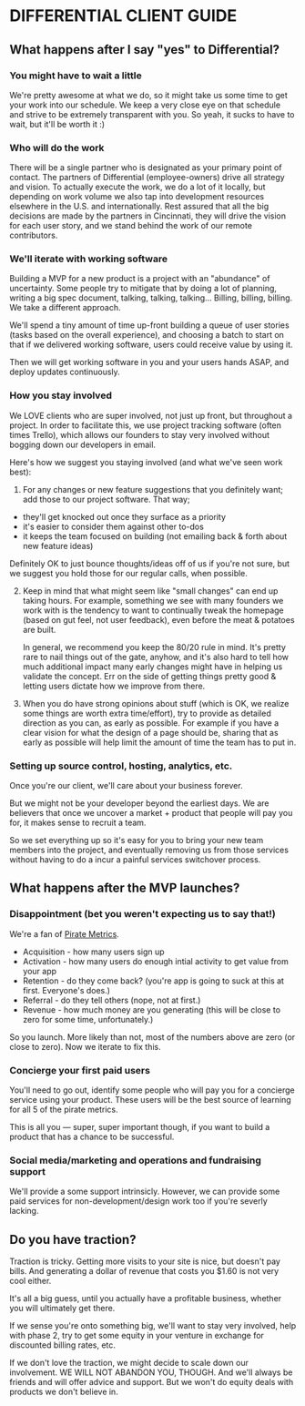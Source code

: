 # DIFFERENTIAL CLIENT GUIDE

## What happens after I say "yes" to Differential?

### You might have to wait a little

We're pretty awesome at what we do, so it might take us some time to
get your work into our schedule. We keep a very close eye on that schedule and strive to be extremely transparent with you. So yeah, it sucks to have to
wait, but it'll be worth it :)

### Who will do the work

There will be a single partner who is designated as your primary point of contact. The partners of Differential (employee-owners) drive all strategy and vision. To actually execute the work, we do a lot of it locally, but depending on work volume we also tap into development resources elsewhere in the U.S. and internationally. Rest assured that all the big decisions are made by the partners in Cincinnati, they will drive the vision for each user story, and we stand behind the work of our remote contributors.

### We'll iterate with working software

Building a MVP for a new product is a project with an "abundance" of
uncertainty. Some people try to mitigate that by doing a lot of
planning, writing a big spec document, talking, talking, talking...
Billing, billing, billing. We take a different approach.

We'll spend a tiny amount of time up-front building a queue of user stories (tasks based on the overall experience), and
choosing a batch to start on that if we delivered working software,
users could receive value by using it.

Then we will get working software in you and your users hands ASAP, and
deploy updates continuously. 

### How you stay involved

We LOVE clients who are super involved, not just up front, but throughout a project. In order to facilitate this, 
we use project tracking software (often times Trello), which allows our founders to stay very involved without bogging
down our developers in email. 

Here's how we suggest you staying involved (and what we've seen work best):

1. For any changes or new feature suggestions that you definitely want; add those to our project software. That way;
  * they'll get knocked out once they surface as a priority
  * it's easier to consider them against other to-dos
  * it keeps the team focused on building (not emailing back & forth about new feature ideas)

   Definitely OK to just bounce thoughts/ideas off of us if you're not sure, but we suggest you hold those for our regular 
calls, when possible.

2. Keep in mind that what might seem like "small changes" can end up taking hours. For example, something we see with 
many founders we work with is the tendency to want to continually tweak the homepage (based on gut feel, not user 
feedback), even before the meat & potatoes are built. 

   In general, we recommend you keep the 80/20 rule in mind. It's pretty rare to nail things out of the gate, anyhow, 
and it's also hard to tell how much additional impact many early changes might have in helping us validate the concept. 
Err on the side of getting things pretty good & letting users dictate how we improve from there.

3. When you do have strong opinions about stuff (which is OK, we realize some things are worth extra time/effort), try to 
provide as detailed direction as you can, as early as possible. For example if you have a clear vision for what the design
of a page should be, sharing that as early as possible will help limit the amount of time the team has to put in.

### Setting up source control, hosting, analytics, etc.

Once you're our client, we'll care about your business forever.

But we might not be your developer beyond the earliest days. We are
believers that once we uncover a market + product that people will pay
you for, it makes sense to recruit a team.

So we set everything up so it's easy for you to bring your new team
members into the project, and eventually removing us from those services
without having to do a incur a painful services switchover process.

## What happens after the MVP launches?

### Disappointment (bet you weren't expecting us to say that!)

We're a fan of [Pirate
Metrics](http://www.youtube.com/watch?v=irjgfW0BIrw).

* Acquisition - how many users sign up
* Activation - how many users do enough intial activity to get value
  from your app
* Retention - do they come back? (you're app is going to suck at this at
  first. Everyone's does.)
* Referral - do they tell others (nope, not at first.)
* Revenue - how much money are you generating (this will be close to
  zero for some time, unfortunately.)

So you launch. More likely than not, most of the numbers above are zero (or close to zero). Now we iterate to fix this.

### Concierge your first paid users

You'll need to go out, identify some people who will pay you for a
concierge service using your product. These users will be the best
source of learning for all 5 of the pirate metrics.

This is all you — super, super important though, if you want to build a
product that has a chance to be successful.

### Social media/marketing and operations and fundraising support

We'll provide a some support intrinsicly. However, we can provide some
paid services for non-development/design work too if you're severly lacking. 

## Do you have traction?

Traction is tricky. Getting more visits to your site is nice, but
doesn't pay bills. And generating a dollar of revenue that costs you
$1.60 is not very cool either.

It's all a big guess, until you actually have a profitable business,
whether you will ultimately get there.

If we sense you're onto something big, we'll want to stay very involved,
help with phase 2, try to get some equity in your venture in exchange
for discounted billing rates, etc.

If we don't love the traction, we might decide to scale down our
involvement. WE WILL NOT ABANDON YOU, THOUGH. And we'll always be
friends and will offer advice and support. But we won't do equity deals
with products we don't believe in.
